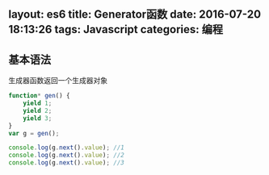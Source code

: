 layout: es6
title: Generator函数
date: 2016-07-20 18:13:26
tags: Javascript
categories: 编程
---

## 基本语法
生成器函数返回一个生成器对象

```js
function* gen() {
    yield 1;
    yield 2;
    yield 3;
}
var g = gen();

console.log(g.next().value); //1
console.log(g.next().value); //2
console.log(g.next().value); //3
```

